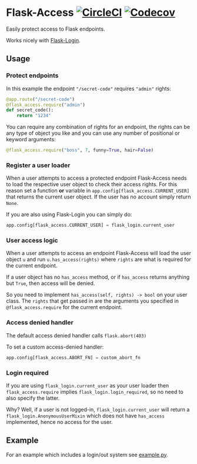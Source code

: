 # Flask-Access [![CircleCI](https://img.shields.io/circleci/project/github/barischj/flask-access.svg)](https://circleci.com/gh/barischj/flask-access) [![Codecov](https://img.shields.io/codecov/c/github/barischj/flask-access.svg)](https://codecov.io/gh/barischj/flask-access)

Easily protect access to Flask endpoints.

Works nicely with [Flask-Login](https://flask-login.readthedocs.io/en/latest/).

## Usage

### Protect endpoints

In this example the endpoint `"/secret-code"` requires `"admin"` rights:

``` Python
@app.route("/secret-code")
@flask_access.require("admin")
def secret_code():
    return "1234"
```

You can require any combination of rights for an endpoint, the rights can be any
type of object you like and you can use any number of positional or keyword
arguments:

``` Python
@flask_access.require("boss", 7, funny=True, hair=False)
```

### Register a user loader

When a user attempts to access a protected endpoint Flask-Access needs to load
the respective user object to check their access rights. For this reason set a
function **or** variable in `app.config[flask_access.CURRENT_USER]` that returns
the current user object. If the user has no account simply return `None`.

If you are also using Flask-Login you can simply do:

``` Python
app.config[flask_access.CURRENT_USER] = flask_login.current_user
```

### User access logic

When a user attempts to access an endpoint Flask-Access will load the user
object `u` and run `u.has_access(rights)` where `rights` are what is required
for the current endpoint.

If a user object has no `has_access` method, or if `has_access` returns anything
but `True`, then access will be denied.

So you need to implement `has_access(self, rights) -> bool` on your user class.
The `rights` that get passed in are the arguments you specified in
`@flask_access.require` for the current endpoint.

### Access denied handler

The default access denied handler calls `flask.abort(403)`

To set a custom access-denied handler:

``` Python
app.config[flask_access.ABORT_FN] = custom_abort_fn
```

### Login required

If you are using `flask_login.current_user` as your user loader then
`flask_access.require` implies `flask_login.login_required`, so no need to also
specify the latter.

Why? Well, if a user is not logged-in, `flask_login.current_user` will return a
`flask_login.AnonymousUserMixin` which does not have `has_access` implemented,
hence no access for the user.

## Example

For an example which includes a login/out system
see [example.py](example/example.py).
